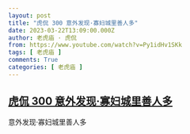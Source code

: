 ```yaml
---
layout: post
title: "虎侃 300 意外发现·寡妇城里善人多"
date: 2023-03-22T13:09:00.000Z
author: 老虎庙 · 虎侃
from: https://www.youtube.com/watch?v=Py1idHv1SKk
tags: [ 老虎庙 ]
comments: True
categories: [ 老虎庙 ]
---
```

<!--1679490540000-->
[虎侃 300 意外发现·寡妇城里善人多](https://www.youtube.com/watch?v=Py1idHv1SKk)
------

<div>
意外发现·寡妇城里善人多
</div>
